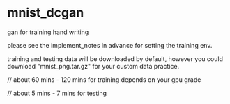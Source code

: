 # mnist_dcgan
gan for training hand writing

please see the implement_notes in advance for setting the training env.

training and testing data will be downloaded by default, however you could download "mnist_png.tar.gz" for your custom data practice.

// about 60 mins - 120 mins for training depends on your gpu grade

// about 5 mins - 7 mins for testing
